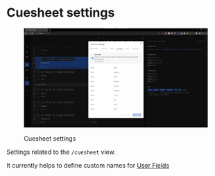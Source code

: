 # Cuesheet settings

<figure><img src="../../../.gitbook/assets/224 editor + settings + cuesheet.png" alt=""><figcaption><p>Cuesheet settings</p></figcaption></figure>

Settings related to the `/cuesheet` view.

It currently helps to define custom names for [User Fields](../../../features/user-fields.md)
